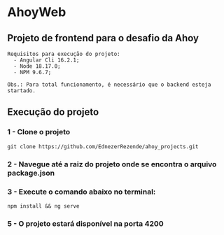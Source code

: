 # AhoyWeb

## Projeto de frontend para o desafio da Ahoy
    Requisitos para execução do projeto:
      - Angular Cli 16.2.1;
      - Node 18.17.0;
      - NPM 9.6.7;
    
    Obs.: Para total funcionamento, é necessário que o backend esteja startado.

## Execução do projeto
### 1 - Clone o projeto
    git clone https://github.com/EdnezerRezende/ahoy_projects.git
### 2 - Navegue até a raiz do projeto onde se encontra o arquivo package.json
### 3 - Execute o comando abaixo no terminal:
```
npm install && ng serve
```
### 5 - O projeto estará disponível na porta 4200
  
      
